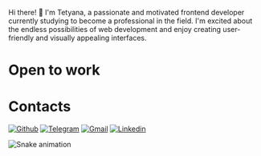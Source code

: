  Hi there! 👋 I'm Tetyana, a passionate and motivated frontend developer currently studying to become a professional in the field. I'm excited about the endless possibilities of web development and enjoy creating user-friendly and visually appealing interfaces.

# Open to work

# Contacts

[![Github](https://img.shields.io/badge/GitHub-100000?style=for-the-badge&logo=github&logoColor=white)](https://github.com/Tetyana8222)
[![Telegram](https://img.shields.io/badge/Telegram-2CA5E0?style=for-the-badge&logo=telegram&logoColor=white)](https://t.me/+905333725027)
[![Gmail](https://img.shields.io/badge/Gmail-D14836?style=for-the-badge&logo=gmail&logoColor=white)](mailto:kolesnik.tm@gmail.com)
[![Linkedin](https://img.shields.io/badge/LinkedIn-0077B5?style=for-the-badge&logo=linkedin&logoColor=white)](https://www.linkedin.com/in/tetyana-kolisnyk-a61191b6/)

 ![Snake animation](https://svgshare.com/i/fRJ.svg)

<!--
**Tetyana8222/Tetyana8222** is a ✨ _special_ ✨ repository because its `README.md` (this file) appears on your GitHub profile.

Here are some ideas to get you started:

- 🔭 I’m currently working on ...
- 🌱 I’m currently learning ...
- 👯 I’m looking to collaborate on ...
- 🤔 I’m looking for help with ...
- 💬 Ask me about ...
- 📫 How to reach me: ...
- 😄 Pronouns: ...
- ⚡ Fun fact: ...
-->
